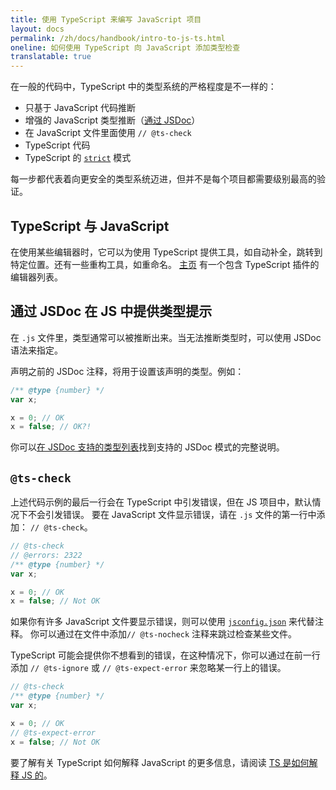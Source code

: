 ```yaml
---
title: 使用 TypeScript 来编写 JavaScript 项目
layout: docs
permalink: /zh/docs/handbook/intro-to-js-ts.html
oneline: 如何使用 TypeScript 向 JavaScript 添加类型检查
translatable: true
---
```


在一般的代码中，TypeScript 中的类型系统的严格程度是不一样的：

- 只基于 JavaScript 代码推断
- 增强的  JavaScript 类型推断（[通过  JSDoc](/zh/docs/handbook/jsdoc-supported-types.html)）
- 在 JavaScript 文件里面使用 `// @ts-check` 
- TypeScript 代码
- TypeScript 的 [`strict`](/tsconfig#strict) 模式

每一步都代表着向更安全的类型系统迈进，但并不是每个项目都需要级别最高的验证。

## TypeScript 与 JavaScript

在使用某些编辑器时，它可以为使用 TypeScript 提供工具，如自动补全，跳转到特定位置。还有一些重构工具，如重命名。
[主页](/) 有一个包含 TypeScript 插件的编辑器列表。

## 通过 JSDoc 在 JS 中提供类型提示

在 `.js` 文件里，类型通常可以被推断出来。当无法推断类型时，可以使用 JSDoc 语法来指定。

声明之前的 JSDoc 注释，将用于设置该声明的类型。例如：

```js twoslash
/** @type {number} */
var x;

x = 0; // OK
x = false; // OK?!
```

你可以[在 JSDoc 支持的类型列表](/zh/docs/handbook/jsdoc-supported-types.html)找到支持的 JSDoc 模式的完整说明。

## `@ts-check`

上述代码示例的最后一行会在 TypeScript 中引发错误，但在 JS 项目中，默认情况下不会引发错误。
要在 JavaScript 文件显示错误，请在 `.js` 文件的第一行中添加： `// @ts-check`。

```js twoslash
// @ts-check
// @errors: 2322
/** @type {number} */
var x;

x = 0; // OK
x = false; // Not OK
```

如果你有许多 JavaScript 文件要显示错误，则可以使用 [`jsconfig.json`](/zh/docs/handbook/tsconfig-json.html) 来代替注释。
你可以通过在文件中添加`// @ts-nocheck` 注释来跳过检查某些文件。

TypeScript 可能会提供你不想看到的错误，在这种情况下，你可以通过在前一行添加 `// @ts-ignore` 或 `// @ts-expect-error` 来忽略某一行上的错误。

```js twoslash
// @ts-check
/** @type {number} */
var x;

x = 0; // OK
// @ts-expect-error
x = false; // Not OK
```

要了解有关 TypeScript 如何解释 JavaScript 的更多信息，请阅读 [TS 是如何解释 JS 的](/zh/docs/handbook/type-checking-javascript-files.html)。
